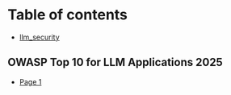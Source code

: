 # Table of contents

* [llm\_security](README.md)

## OWASP Top 10 for LLM Applications 2025

* [Page 1](owasp-top-10-for-llm-applications-2025/page-1.md)
